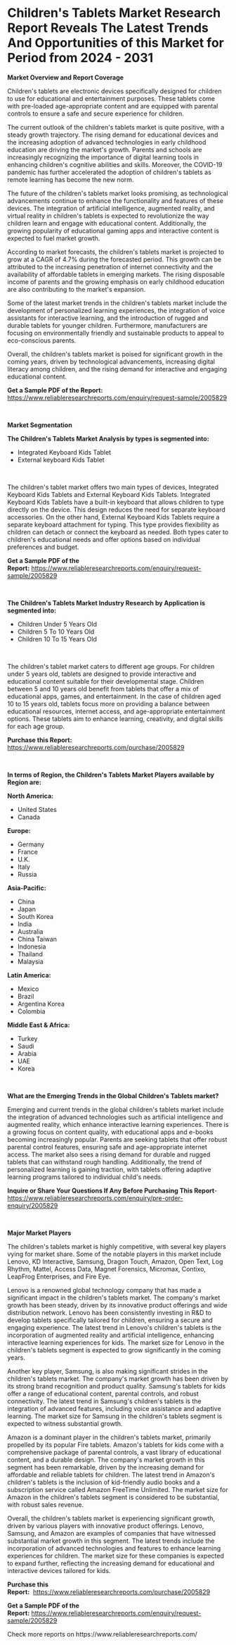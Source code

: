 <p><h1>Children's Tablets Market Research Report Reveals The Latest Trends And Opportunities of this Market for Period from 2024 - 2031</h1></p><p><strong>Market Overview and Report Coverage</strong></p>
<p><p>Children's tablets are electronic devices specifically designed for children to use for educational and entertainment purposes. These tablets come with pre-loaded age-appropriate content and are equipped with parental controls to ensure a safe and secure experience for children.</p><p>The current outlook of the children's tablets market is quite positive, with a steady growth trajectory. The rising demand for educational devices and the increasing adoption of advanced technologies in early childhood education are driving the market's growth. Parents and schools are increasingly recognizing the importance of digital learning tools in enhancing children's cognitive abilities and skills. Moreover, the COVID-19 pandemic has further accelerated the adoption of children's tablets as remote learning has become the new norm.</p><p>The future of the children's tablets market looks promising, as technological advancements continue to enhance the functionality and features of these devices. The integration of artificial intelligence, augmented reality, and virtual reality in children's tablets is expected to revolutionize the way children learn and engage with educational content. Additionally, the growing popularity of educational gaming apps and interactive content is expected to fuel market growth.</p><p>According to market forecasts, the children's tablets market is projected to grow at a CAGR of 4.7% during the forecasted period. This growth can be attributed to the increasing penetration of internet connectivity and the availability of affordable tablets in emerging markets. The rising disposable income of parents and the growing emphasis on early childhood education are also contributing to the market's expansion.</p><p>Some of the latest market trends in the children's tablets market include the development of personalized learning experiences, the integration of voice assistants for interactive learning, and the introduction of rugged and durable tablets for younger children. Furthermore, manufacturers are focusing on environmentally friendly and sustainable products to appeal to eco-conscious parents.</p><p>Overall, the children's tablets market is poised for significant growth in the coming years, driven by technological advancements, increasing digital literacy among children, and the rising demand for interactive and engaging educational content.</p></p>
<p><strong>Get a Sample PDF of the Report:</strong> <a href="https://www.reliableresearchreports.com/enquiry/request-sample/2005829">https://www.reliableresearchreports.com/enquiry/request-sample/2005829</a></p>
<p>&nbsp;</p>
<p><strong>Market Segmentation</strong></p>
<p><strong>The Children's Tablets Market Analysis by types is segmented into:</strong></p>
<p><ul><li>Integrated Keyboard Kids Tablet</li><li>External keyboard Kids Tablet</li></ul></p>
<p>&nbsp;</p>
<p><p>The children's tablet market offers two main types of devices, Integrated Keyboard Kids Tablets and External Keyboard Kids Tablets. Integrated Keyboard Kids Tablets have a built-in keyboard that allows children to type directly on the device. This design reduces the need for separate keyboard accessories. On the other hand, External Keyboard Kids Tablets require a separate keyboard attachment for typing. This type provides flexibility as children can detach or connect the keyboard as needed. Both types cater to children's educational needs and offer options based on individual preferences and budget.</p></p>
<p><strong>Get a Sample PDF of the Report:</strong>&nbsp;<a href="https://www.reliableresearchreports.com/enquiry/request-sample/2005829">https://www.reliableresearchreports.com/enquiry/request-sample/2005829</a></p>
<p>&nbsp;</p>
<p><strong>The Children's Tablets Market Industry Research by Application is segmented into:</strong></p>
<p><ul><li>Children Under 5 Years Old</li><li>Children 5 To 10 Years Old</li><li>Children 10 To 15 Years Old</li></ul></p>
<p>&nbsp;</p>
<p><p>The children's tablet market caters to different age groups. For children under 5 years old, tablets are designed to provide interactive and educational content suitable for their developmental stage. Children between 5 and 10 years old benefit from tablets that offer a mix of educational apps, games, and entertainment. In the case of children aged 10 to 15 years old, tablets focus more on providing a balance between educational resources, internet access, and age-appropriate entertainment options. These tablets aim to enhance learning, creativity, and digital skills for each age group.</p></p>
<p><strong>Purchase this Report:</strong>&nbsp; <a href="https://www.reliableresearchreports.com/purchase/2005829">https://www.reliableresearchreports.com/purchase/2005829</a></p>
<p>&nbsp;</p>
<p><strong>In terms of Region, the Children's Tablets Market Players available by Region are:</strong></p>
<p>
    <p> <strong> North America: </strong>
        <ul>
            <li>United States</li>
            <li>Canada</li>
        </ul>
        </p> 
    <p> <strong> Europe: </strong>
        <ul>
            <li>Germany</li>
            <li>France</li>
            <li>U.K.</li>
            <li>Italy</li>
            <li>Russia</li>
        </ul>
        </p> 
    <p> <strong> Asia-Pacific: </strong>
        <ul>
            <li>China</li>
            <li>Japan</li>
            <li>South Korea</li>
            <li>India</li>
            <li>Australia</li>
            <li>China Taiwan</li>
            <li>Indonesia</li>
            <li>Thailand</li>
            <li>Malaysia</li>
        </ul>
        </p> 
    <p> <strong> Latin America: </strong>
        <ul>
            <li>Mexico</li>
            <li>Brazil</li>
            <li>Argentina Korea</li>
            <li>Colombia</li>
        </ul>
        </p> 
    <p> <strong> Middle East & Africa: </strong>
        <ul>
            <li>Turkey</li>
            <li>Saudi</li>
            <li>Arabia</li>
            <li>UAE</li>
            <li>Korea</li>
        </ul>
    </p>
    </p>
<p>&nbsp;</p>
<p><strong>What are the Emerging Trends in the Global Children's Tablets market?</strong></p>
<p><p>Emerging and current trends in the global children's tablets market include the integration of advanced technologies such as artificial intelligence and augmented reality, which enhance interactive learning experiences. There is a growing focus on content quality, with educational apps and e-books becoming increasingly popular. Parents are seeking tablets that offer robust parental control features, ensuring safe and age-appropriate internet access. The market also sees a rising demand for durable and rugged tablets that can withstand rough handling. Additionally, the trend of personalized learning is gaining traction, with tablets offering adaptive learning programs tailored to individual child's needs.</p></p>
<p><strong>Inquire or Share Your Questions If Any Before Purchasing This Report</strong>- <a href="https://www.reliableresearchreports.com/enquiry/pre-order-enquiry/2005829">https://www.reliableresearchreports.com/enquiry/pre-order-enquiry/2005829</a></p>
<p>&nbsp;</p>
<p><strong>Major Market Players</strong></p>
<p><p>The children's tablets market is highly competitive, with several key players vying for market share. Some of the notable players in this market include Lenovo, KD Interactive, Samsung, Dragon Touch, Amazon, Open Text, Log Rhythm, Mattel, Access Data, Magnet Forensics, Micromax, Contixo, LeapFrog Enterprises, and Fire Eye.</p><p>Lenovo is a renowned global technology company that has made a significant impact in the children's tablets market. The company's market growth has been steady, driven by its innovative product offerings and wide distribution network. Lenovo has been consistently investing in R&D to develop tablets specifically tailored for children, ensuring a secure and engaging experience. The latest trend in Lenovo's children's tablets is the incorporation of augmented reality and artificial intelligence, enhancing interactive learning experiences for kids. The market size for Lenovo in the children's tablets segment is expected to grow significantly in the coming years.</p><p>Another key player, Samsung, is also making significant strides in the children's tablets market. The company's market growth has been driven by its strong brand recognition and product quality. Samsung's tablets for kids offer a range of educational content, parental controls, and robust connectivity. The latest trend in Samsung's children's tablets is the integration of advanced features, including voice assistance and adaptive learning. The market size for Samsung in the children's tablets segment is expected to witness substantial growth.</p><p>Amazon is a dominant player in the children's tablets market, primarily propelled by its popular Fire tablets. Amazon's tablets for kids come with a comprehensive package of parental controls, a vast library of educational content, and a durable design. The company's market growth in this segment has been remarkable, driven by the increasing demand for affordable and reliable tablets for children. The latest trend in Amazon's children's tablets is the inclusion of kid-friendly audio books and a subscription service called Amazon FreeTime Unlimited. The market size for Amazon in the children's tablets segment is considered to be substantial, with robust sales revenue.</p><p>Overall, the children's tablets market is experiencing significant growth, driven by various players with innovative product offerings. Lenovo, Samsung, and Amazon are examples of companies that have witnessed substantial market growth in this segment. The latest trends include the incorporation of advanced technologies and features to enhance learning experiences for children. The market size for these companies is expected to expand further, reflecting the increasing demand for educational and interactive devices tailored for kids.</p></p>
<p><strong>Purchase this Report:</strong>&nbsp;&nbsp;<a href="https://www.reliableresearchreports.com/purchase/2005829">https://www.reliableresearchreports.com/purchase/2005829</a></p>
<p></p>
<p><strong>Get a Sample PDF of the Report:</strong>&nbsp;<a href="https://www.reliableresearchreports.com/enquiry/request-sample/2005829">https://www.reliableresearchreports.com/enquiry/request-sample/2005829</a></p>
<p>Check more reports on https://www.reliableresearchreports.com/</p>